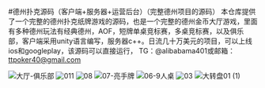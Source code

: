#德州扑克源码（客户端+服务器+运营后台）（完整德州项目的源码）
本仓库提供了一个完整的德州扑克纸牌游戏的源码，也是一个完整的德州金币大厅游戏，里面有多种德州玩法有经典德州，AOF，短牌单桌竞标赛，多桌竞标赛，以及俱乐部，客户端采用unity语言编写，服务器c++。日流几十万美元的项目，可以上线ios和googleplay，该源码可以直接运行，
TG：@alibabama401或邮箱：ttpoker40@gmail.com


![大厅-俱乐部](https://github.com/user-attachments/assets/f163af9e-1f35-4bb2-89db-bceca0c37e0f)
![011](https://github.com/user-attachments/assets/e4ab1a54-6bf4-4dc1-94c1-5a1ede1cf4a3)
![08](https://github.com/user-attachments/assets/dde415ce-8fd4-4c17-8779-81243591c1cd)
![07-亮手牌](https://github.com/user-attachments/assets/e26202bd-0d9c-43d7-a83e-68e6610b5d49)
![06-9人桌](https://github.com/user-attachments/assets/da701df4-832d-4e59-83a0-f370bc773300)
![03](https://github.com/user-attachments/assets/99c69199-7c5c-4a73-bc12-ee1ca3659407)
![大转盘01 (1)](https://github.com/user-attachments/assets/700a9347-5819-46a7-97a1-2b088ec9d6bd)
